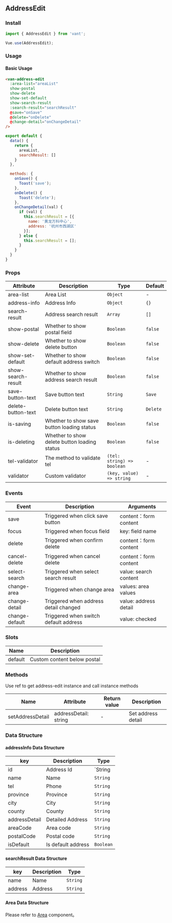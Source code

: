 ## AddressEdit

### Install

``` javascript
import { AddressEdit } from 'vant';

Vue.use(AddressEdit);
```

### Usage

#### Basic Usage

```html
<van-address-edit
  :area-list="areaList"
  show-postal
  show-delete
  show-set-default
  show-search-result
  :search-result="searchResult"
  @save="onSave"
  @delete="onDelete"
  @change-detail="onChangeDetail"
/>
```

```javascript
export default {
  data() {
    return {
      areaList,
      searchResult: []
    }
  },

  methods: {
    onSave() {
      Toast('save');
    },
    onDelete() {
      Toast('delete');
    },
    onChangeDetail(val) {
      if (val) {
        this.searchResult = [{
          name: '黄龙万科中心',
          address: '杭州市西湖区'
        }];
      } else {
        this.searchResult = [];
      }
    }
  }
}
```


### Props

| Attribute | Description | Type | Default |
|------|------|------|------|
| area-list | Area List | `Object` | - |
| address-info | Address Info | `Object` | `{}` |
| search-result | Address search result | `Array` | `[]` |
| show-postal | Whether to show postal field | `Boolean` | `false` |
| show-delete | Whether to show delete button | `Boolean` | `false` |
| show-set-default | Whether to show default address switch | `Boolean` | `false` |
| show-search-result | Whether to show address search result | `Boolean` | `false` |
| save-button-text | Save button text | `String` | `Save` |
| delete-button-text | Delete button text | `String` | `Delete` |
| is-saving | Whether to show save button loading status | `Boolean` | `false` |
| is-deleting | Whether to show delete button loading status | `Boolean` | `false` |
| tel-validator | The method to validate tel | `(tel: string) => boolean` | - |
| validator | Custom validator | `(key, value) => string` | - | 1.3.9 |

### Events

| Event | Description | Arguments |
|------|------|------|
| save | Triggered when click save button | content：form content |
| focus | Triggered when focus field | key: field name |
| delete | Triggered when confirm delete | content：form content |
| cancel-delete | Triggered when cancel delete | content：form content |
| select-search | Triggered when select search result | value: search content |
| change-area | Triggered when change area | values: area values |
| change-detail | Triggered when address detail changed | value: address detail |
| change-default | Triggered when switch default address | value: checked |

### Slots

| Name | Description |
|------|------|
| default | Custom content below postal |

### Methods

Use ref to get address-edit instance and call instance methods

| Name | Attribute | Return value | Description |
|------|------|------|------|
| setAddressDetail | addressDetail: string | - | Set address detail |

### Data Structure

#### addressInfo Data Structure
| key | Description | Type |
|------|------|------|
| id | Address Id | `String | Number` |
| name | Name | `String` |
| tel | Phone | `String` |
| province | Province | `String` |
| city | City | `String` |
| county | County | `String` |
| addressDetail | Detailed Address | `String` |
| areaCode | Area code | `String` |
| postalCode | Postal code | `String` |
| isDefault | Is default address | `Boolean` |

#### searchResult Data Structure
| key | Description | Type |
|------|------|------|
| name | Name | `String` |
| address | Address | `String` |

#### Area Data Structure
Please refer to [Area](#/en-US/area) component。

